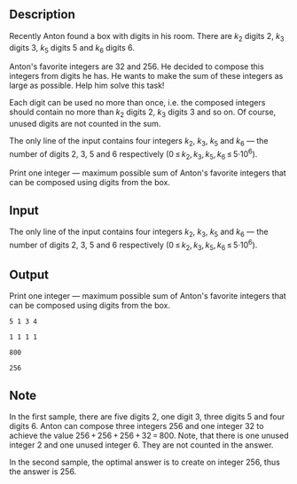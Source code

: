 ## Description

<div><p>Recently Anton found a box with digits in his room. There are <span class="tex-span"><i>k</i><sub class="lower-index">2</sub></span> digits <span class="tex-span">2</span>, <span class="tex-span"><i>k</i><sub class="lower-index">3</sub></span> digits <span class="tex-span">3</span>, <span class="tex-span"><i>k</i><sub class="lower-index">5</sub></span> digits <span class="tex-span">5</span> and <span class="tex-span"><i>k</i><sub class="lower-index">6</sub></span> digits <span class="tex-span">6</span>.</p><p>Anton's favorite integers are <span class="tex-span">32</span> and <span class="tex-span">256</span>. He decided to compose this integers from digits he has. He wants to make the sum of these integers as large as possible. Help him solve this task!</p><p>Each digit can be used no more than once, i.e. the composed integers should contain no more than <span class="tex-span"><i>k</i><sub class="lower-index">2</sub></span> digits <span class="tex-span">2</span>, <span class="tex-span"><i>k</i><sub class="lower-index">3</sub></span> digits <span class="tex-span">3</span> and so on. Of course, unused digits are not counted in the sum.</p></div><div class="input-specification"><p>The only line of the input contains four integers <span class="tex-span"><i>k</i><sub class="lower-index">2</sub></span>, <span class="tex-span"><i>k</i><sub class="lower-index">3</sub></span>, <span class="tex-span"><i>k</i><sub class="lower-index">5</sub></span> and <span class="tex-span"><i>k</i><sub class="lower-index">6</sub></span>&nbsp;— the number of digits <span class="tex-span">2</span>, <span class="tex-span">3</span>, <span class="tex-span">5</span> and <span class="tex-span">6</span> respectively (<span class="tex-span">0 ≤ <i>k</i><sub class="lower-index">2</sub>, <i>k</i><sub class="lower-index">3</sub>, <i>k</i><sub class="lower-index">5</sub>, <i>k</i><sub class="lower-index">6</sub> ≤ 5·10<sup class="upper-index">6</sup></span>).</p></div><div class="output-specification"><p>Print one integer&nbsp;— maximum possible sum of Anton's favorite integers that can be composed using digits from the box.</p></div>

## Input

<p>The only line of the input contains four integers <span class="tex-span"><i>k</i><sub class="lower-index">2</sub></span>, <span class="tex-span"><i>k</i><sub class="lower-index">3</sub></span>, <span class="tex-span"><i>k</i><sub class="lower-index">5</sub></span> and <span class="tex-span"><i>k</i><sub class="lower-index">6</sub></span>&nbsp;— the number of digits <span class="tex-span">2</span>, <span class="tex-span">3</span>, <span class="tex-span">5</span> and <span class="tex-span">6</span> respectively (<span class="tex-span">0 ≤ <i>k</i><sub class="lower-index">2</sub>, <i>k</i><sub class="lower-index">3</sub>, <i>k</i><sub class="lower-index">5</sub>, <i>k</i><sub class="lower-index">6</sub> ≤ 5·10<sup class="upper-index">6</sup></span>).</p>

## Output

<p>Print one integer&nbsp;— maximum possible sum of Anton's favorite integers that can be composed using digits from the box.</p>





```input1
5 1 3 4

```




```input2
1 1 1 1

```




```output1
800

```




```output2
256

```



## Note

<p>In the first sample, there are five digits <span class="tex-span">2</span>, one digit <span class="tex-span">3</span>, three digits <span class="tex-span">5</span> and four digits <span class="tex-span">6</span>. Anton can compose three integers <span class="tex-span">256</span> and one integer <span class="tex-span">32</span> to achieve the value <span class="tex-span">256 + 256 + 256 + 32 = 800</span>. Note, that there is one unused integer <span class="tex-span">2</span> and one unused integer <span class="tex-span">6</span>. They are not counted in the answer.</p><p>In the second sample, the optimal answer is to create on integer <span class="tex-span">256</span>, thus the answer is <span class="tex-span">256</span>.</p>
